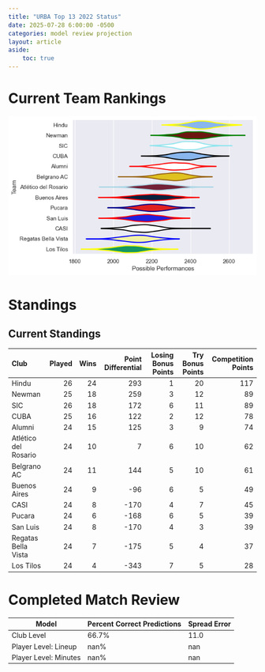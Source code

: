```yaml
---  
title: "URBA Top 13 2022 Status"  
date: 2025-07-28 6:00:00 -0500  
categories: model review projection  
layout: article  
aside:  
    toc: true  
---
```

# Current Team Rankings


![Club Rankings](plots/rankings_URBA_Top_13_2022.png)
# Standings

## Current Standings


| Club                 |   Played |   Wins |   Point Differential |   Losing Bonus Points |   Try Bonus Points |   Competition Points |
|:---------------------|---------:|-------:|---------------------:|----------------------:|-------------------:|---------------------:|
| Hindu                |       26 |     24 |                  293 |                     1 |                 20 |                  117 |
| Newman               |       25 |     18 |                  259 |                     3 |                 12 |                   89 |
| SIC                  |       26 |     18 |                  172 |                     6 |                 11 |                   89 |
| CUBA                 |       25 |     16 |                  122 |                     2 |                 12 |                   78 |
| Alumni               |       24 |     15 |                  125 |                     3 |                  9 |                   74 |
| Atlético del Rosario |       24 |     10 |                    7 |                     6 |                 10 |                   62 |
| Belgrano AC          |       24 |     11 |                  144 |                     5 |                 10 |                   61 |
| Buenos Aires         |       24 |      9 |                  -96 |                     6 |                  5 |                   49 |
| CASI                 |       24 |      8 |                 -170 |                     4 |                  7 |                   45 |
| Pucara               |       24 |      6 |                 -168 |                     6 |                  5 |                   39 |
| San Luis             |       24 |      8 |                 -170 |                     4 |                  3 |                   39 |
| Regatas Bella Vista  |       24 |      7 |                 -175 |                     5 |                  4 |                   37 |
| Los Tilos            |       24 |      4 |                 -343 |                     7 |                  5 |                   28 |



# Completed Match Review


| Model | Percent Correct Predictions | Spread Error |
| ------ | ------ | ------ |
| Club Level | 66.7% | 11.0 |
| Player Level: Lineup | nan% | nan |
| Player Level: Minutes | nan% | nan |

